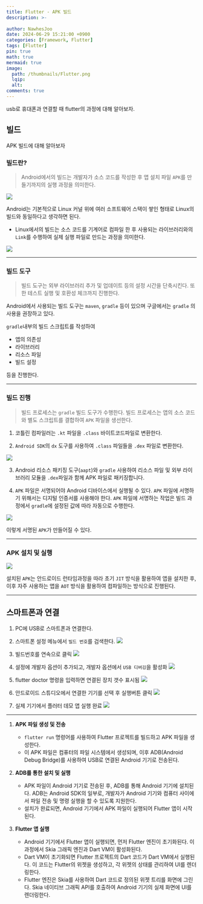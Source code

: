 ```yaml
---
title: Flutter - APK 빌드
description: >-
  
author: NawhesJoo
date: 2024-06-29 15:21:00 +0900
categories: [Framework, Flutter]
tags: [Flutter]
pin: true
math: true
mermaid: true
image:
  path: /thumbnails/Flutter.png
  lqip: 
  alt: 
comments: true
---
```

usb로 휴대폰과 연결할 때 flutter의 과정에 대해 알아보자.

## 빌드

APK 빌드에 대해 알아보자

### 빌드란?

> Android에서의 빌드는 개발자가 소스 코드를 작성한 후 앱 설치 파일 `APK`를 만들기까지의 실행 과정을 의미한다.

![](https://velog.velcdn.com/images/nawhes_joo/post/1b61a9e6-70f5-4359-bbde-a7c827552a15/image.png)

Android는 기본적으로 Linux 커널 위에 여러 소프트웨어 스택이 쌓인 형태로 Linux의 빌드와 동일하다고 생각하면 된다.

+ Linux에서의 빌드는 소스 코드를 기계어로 컴파일 한 후 사용되는 라이브러리와의 `Link`를 수행하여 실제 실행 파일로 만드는 과정을 의미한다.

![](https://velog.velcdn.com/images/nawhes_joo/post/d367b8ad-b776-4a1a-a442-c7e444602d16/image.png)

---

### 빌드 도구

> 빌드 도구는 외부 라이브러리 추가 및 업데이트 등의 설정 시간을 단축시킨다. 또한 테스트 실행 및 호환성 체크까지 진행한다.

Android에서 사용되는 빌드 도구는 `maven`, `gradle` 등이 있으며 구글에서는 `gradle` 의 사용을 권장하고 있다.

`gradle`내부의 빌드 스크립트를 작성하여

+ 앱의 의존성
+ 라이브러리
+ 리소스 파일
+ 빌드 설정

등을 진행한다.

---

### 빌드 진행

> 빌드 프로세스는 `gradle` 빌드 도구가 수행한다. 빌드 프로세스는 앱의 소스 코드와 별도 스크립트를 결합하여 `APK` 파일을 생선한다.

1. 코틀린 컴파일러는 `.kt` 파일을 `.class` 바이트코드파일로 변환한다.

2. `Android SDK`의 `dx` 도구를 사용하여 `.class` 파일들을 `.dex` 파일로 변환한다.

![](https://velog.velcdn.com/images/nawhes_joo/post/479a8876-02f8-4927-98de-4f72867d1891/image.png)

3. Android 리소스 패키징 도구(`aapt`)와 `gradle` 사용하여 리소스 파일 및 외부 라이브러리 모듈을 `.dex`파일과 함께 APK 파일로 패키징합니다.

4. `APK` 파일은 서명되어야 Android 디바이스에서 실행될 수 있다. `APK` 파일에 서명하기 위해서는 디지털 인증서를 사용해야 한다. `APK` 파일에 서명하는 작업은 빌드 과정에서 `gradle`에 설정된 값에 따라 자동으로 수행한다.

![](https://velog.velcdn.com/images/nawhes_joo/post/1e26822f-cc47-432d-8816-ddeaca40a1c3/image.png)

이렇게 서명된 `APK`가 만들어질 수 있다.

---

### APK 설치 및 실행

![](https://velog.velcdn.com/images/nawhes_joo/post/b50c5382-137c-4f5c-8283-ad86dedb3319/image.png)

설치된 `APK`는 안드로이드 런타임과정을 따라 초기 `JIT` 방식을 활용하여 앱을 설치한 후, 이후 자주 사용하는 앱을 `AOT` 방식을 활용하여 컴파일하는 방식으로 진행된다.

---

## 스마트폰과 연결

1. PC에 USB로 스마트폰과 연결한다.

2. 스마트폰 설정 메뉴에서 `빌드 번호`를 검색한다.
![](https://velog.velcdn.com/images/nawhes_joo/post/8433226d-6e34-4f4e-83a3-c4c3705054f5/image.png)

3. 빌드번호를 연속으로 클릭
![](https://velog.velcdn.com/images/nawhes_joo/post/462a95f4-c91d-40a5-b825-e003a37c0810/image.png)


4. 설정에 개발자 옵션이 추가되고, 개발자 옵션에서 `USB 디버깅`을 활성화
![](https://velog.velcdn.com/images/nawhes_joo/post/da43e1bb-ff3c-45cc-8ad7-d3e9c873fd4c/image.png)

5. flutter doctor 명령을 입력하면 연결된 장치 갯수 표시됨
![](https://velog.velcdn.com/images/nawhes_joo/post/2acf3d7b-8af3-41b2-bdf7-ebec612051dc/image.png)

6. 안드로이드 스튜디오에서 연결한 기기를 선택 후 실행버튼 클릭
![](https://velog.velcdn.com/images/nawhes_joo/post/e9e2d168-1f5d-469c-af95-e0e9ade96ee2/image.png)

7. 실제 기기에서 플러터 데모 앱 실행 완료
![](https://velog.velcdn.com/images/nawhes_joo/post/f4651485-7ce9-4da9-b3af-901f97dea4d9/image.png)

---

1. __APK 파일 생성 및 전송__
 
   + `flutter run` 명령어를 사용하여 Flutter 프로젝트를 빌드하고 APK 파일을 생성한다.
   + 이 APK 파일은 컴퓨터의 파일 시스템에서 생성되며, 이후 ADB(Android Debug Bridge)를 사용하여 USB로 연결된 Android 기기로 전송된다.
 
 2. __ADB를 통한 설치 및 실행__ 
	+ APK 파일이 Android 기기로 전송된 후, ADB를 통해 Android 기기에 설치된다. ADB는 Android SDK의 일부로, 개발자가 Android 기기와 컴퓨터 사이에서 파일 전송 및 명령 실행을 할 수 있도록 지원한다.
	+ 설치가 완료되면, Android 기기에서 APK 파일이 실행되어 Flutter 앱이 시작된다.

3. __Flutter 앱 실행__

	+ Android 기기에서 Flutter 앱이 실행되면, 먼저 Flutter 엔진이 초기화된다. 이 과정에서 Skia 그래픽 엔진과 Dart VM이 활성화된다.
	+ Dart VM이 초기화되면 Flutter 프로젝트의 Dart 코드가 Dart VM에서 실행된다. 이 코드는 Flutter의 위젯을 생성하고, 각 위젯의 상태를 관리하여 UI를 렌더링한다.
	+ Flutter 엔진은 Skia를 사용하여 Dart 코드로 정의된 위젯 트리를 화면에 그린다. Skia 네이티브 그래픽 API를 호출하여 Android 기기의 실제 화면에 UI를 렌더링한다.
